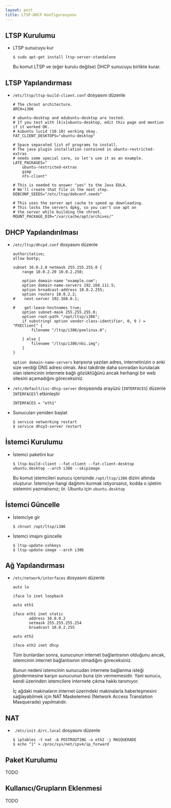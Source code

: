 ```yaml
---
layout: post
title: LTSP-DHCP Konfigurasyonu
---
```



##  LTSP Kurulumu

- LTSP sunucuyu kur

  ```
  $ sudo apt-get install ltsp-server-standalone
  ```

  Bu komut LTSP ve (eğer kurulu değilse) DHCP sunucuyu birlikte kurar.

## LTSP Yapılandırması

- `/etc/ltsp/ltsp-build-client.conf` dosyasını düzenle

  ```
  # The chroot architecture.
  ARCH=i386

  # ubuntu-desktop and edubuntu-desktop are tested.
  # If you test with [k|x]ubuntu-desktop, edit this page and mention if it worked OK.
  # kubuntu lucid (10.10) working okay.
  FAT_CLIENT_DESKTOPS="ubuntu-desktop"

  # Space separated list of programs to install.
  # The java plugin installation contained in ubuntu-restricted-extras
  # needs some special care, so let's use it as an example.
  LATE_PACKAGES="
      ubuntu-restricted-extras
      gimp
      nfs-client"

  # This is needed to answer "yes" to the Java EULA.
  # We'll create that file in the next step.
  DEBCONF_SEEDS="/etc/ltsp/debconf.seeds"

  # This uses the server apt cache to speed up downloading.
  # This locks the servers dpkg, so you can't use apt on
  # the server while building the chroot.
  MOUNT_PACKAGE_DIR="/var/cache/apt/archives/"
  ```

## DHCP Yapılandırılması

- `/etc/ltsp/dhcpd.conf` dosyasını düzenle

  ```
  authoritative;
  allow bootp;

  subnet 10.0.2.0 netmask 255.255.255.0 {
      range 10.0.2.20 10.0.2.250;

      option domain-name "example.com";
      option domain-name-servers 192.168.111.5;
      option broadcast-address 10.0.2.255;
      option routers 10.0.2.2;
  #    next-server 192.168.0.1;

  #    get-lease-hostnames true;
      option subnet-mask 255.255.255.0;
      option root-path "/opt/ltsp/i386";
      if substring( option vendor-class-identifier, 0, 9 ) = "PXEClient" {
          filename "/ltsp/i386/pxelinux.0";

      } else {
          filename "/ltsp/i386/nbi.img";
      }
  }
  ```

  `option domain-name-servers` karşısına yazılan adres, internetinizin o anki
  size verdiği DNS adresi olmalı. Aksi takdirde daha sonradan kurulacak olan
  istemcinin internete bağlı gözüktüğünü ancak herhangi bir web sitesini
  açamadığını göreceksiniz.

- `/etc/default/isc-dhcp-server` dosyasında arayüzü (`INTERFACES`) düzenle
  `INTERFACES`'i etkinleştir

  ```
  INTERFACES = "eth1"
  ```

- Sunucuları yeniden başlat

  ```
  $ service networking restart
  $ service dhcp3-server restart
  ```

## İstemci Kurulumu

- İstemci paketini kur

  ```
  $ ltsp-build-client --fat-client --fat-client-desktop ubuntu.desktop --arch i386 --skipimage
  ```

  Bu komut istemcileri sunucu içerisinde `/opt/ltsp/i386` dizini altında
  oluşturur.  İstemciye hangi dağıtımı kurmak istiyorsanız, kodda o işletim
  sistemini yazmalısınız; ör. Ubuntu için `ubuntu.desktop`


## İstemci Güncelle

- İstemciye gir
  
  ```
  $ chroot /opt/ltsp/i386
  ```

- İstemci imajını güncelle

  ```
  $ ltsp-update-sshkeys
  $ ltsp-update-image --arch i386
  ```

## Ağ Yapılandırması

- `/etc/network/interfaces` dosyasını düzenle

  ```
  auto lo

  iface lo inet loopback

  auto eth1

  iface eth1 inet static
         address 10.0.0.2
         netmask 255.255.255.254
         broadcast 10.0.2.255

  auto eth2

  iface eth2 inet dhcp
  ```

  Tüm bunlardan sonra, sunucunun internet bağlantısının olduğunu ancak,
  istemcinin internet bağlantısının olmadığını göreceksiniz.

  Bunun nedeni istemcinin sunucudan internete bağlanma isteği göndermesine
  karşın sunucunun buna izin vermemesidir. Yani sunucu, kendi üzerinden
  istemcilere internete çıkma hakkı tanımıyor.

  İç ağdaki makinaların internet üzerindeki makinalarla haberleşmesini
  sağlayabilmek için NAT Maskelemesi (Network Access Translation Masquerade)
  yapılmalıdır.

## NAT

- ` /etc/init.d/rc.local` dosyasını düzenle

  ```
  $ iptables -t nat -A POSTROUTING -o eth2 -j MASQUERADE
  $ echo "1" > /proc/sys/net/ipv4/ip_forward
  ```


## Paket Kurulumu

TODO

## Kullanıcı/Grupların Eklenmesi

TODO

